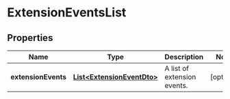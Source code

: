 

# ExtensionEventsList


## Properties

| Name | Type | Description | Notes |
|------------ | ------------- | ------------- | -------------|
|**extensionEvents** | [**List&lt;ExtensionEventDto&gt;**](ExtensionEventDto.md) | A list of extension events. |  [optional] |



